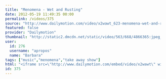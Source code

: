 ```yaml
---
title: "Menomena - Wet and Rusting"
date: 2012-05-19 11:49:35 00:00
permalink: /videos/375
source: "http://www.dailymotion.com/video/x2wawt_623-menomena-wet-and-rusting_creation"
featured: false
provider: "Dailymotion"
thumbnail: "http://static2.dmcdn.net/static/video/563/668/4866365:jpeg_preview_large.jpg?20110919060133"
user:
  id: 276
  username: "apropos"
  name: "Barbara"
tags: ["music","menomena","take away show"]
html: "<iframe src=\"http://www.dailymotion.com/embed/video/x2wawt\" width=\"480\" height=\"276\" frameborder=\"0\"></iframe>"
id: 375
---
```


